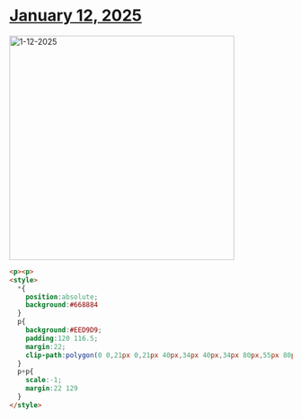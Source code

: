 # [January 12, 2025](https://cssbattle.dev/play/4uHWbv9gxA4oilPBz1vK)

<img src="https://firebasestorage.googleapis.com/v0/b/cssbattleapp.appspot.com/o/user%2Fe6YbeBahWNPT7VpE2rE2p85byxa2%2Ftargets%2Ftarget_lR7miY8@2x.png?alt=media" width="400" alt="1-12-2025" />

```html
<p><p>
<style>
  *{
    position:absolute;
    background:#668884
  }
  p{
    background:#EED9D9;
    padding:120 116.5;
    margin:22;
    clip-path:polygon(0 0,21px 0,21px 40px,34px 40px,34px 80px,55px 80px,55px 120px,89px 120px,89px 160px,144px 160px,144px 200px,100% 200px,100%100%,0 100%);
  }
  p+p{
    scale:-1;
    margin:22 129
  }
</style>
```
